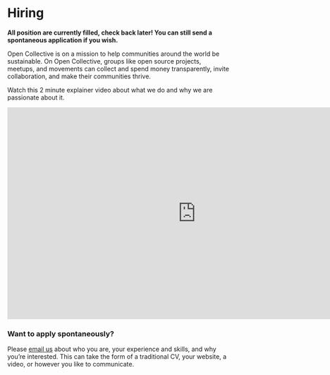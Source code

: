 # Hiring

<!--
We’re hiring!
-->

<strong>All position are currently filled, check back later! You can still send a spontaneous application if you wish.</strong>
 
<!--
Seeking a full stack engineer who’s excited about open source, making communities sustainable, and transparent finances.  
-->

Open Collective is on a mission to help communities around the world be sustainable. On Open Collective, groups like open source projects, meetups, and movements can collect and spend money transparently, invite collaboration, and make their communities thrive. 

Watch this 2 minute explainer video about what we do and why we are passionate about it. 

<iframe src="https://www.youtube.com/embed/IBU5fSILAe8?wmode=opaque&amp;enablejsapi=1" scrolling="no" width="854" height="480" frameborder="0"></iframe>  

<!--
### We think you’d be great at this if you: 

 - Are comfortable in a remote environment that is at the same time highly collaborative (we [apply](https://github.com/opencollective/opencollective/issues/2267) a [seeking feedback process](http://www.reinventingorganizationswiki.com/Decision_Making)) and autonomous (you can run a feature end to end on your own!) 

 - Are based in Europe:
   - to optimize timezone overlaps with the current engineering team (CET)
   - for easy traveling to cities like Paris, Madrid, Berlin or Brussels (a few times a year)

 - Have experience in a full time full stack engineer position using JavaScript

 - Are familiar with the technologies used in our two main projects:
  - our GraphQL API (powered by Node, PostgreSQL and Sequelize)
  - our Web App (powered by Next.js, React and Apollo).
 
 - You are excited about contributing to our mission! 

Like the movements that we support, we value openness and transparency. We strive to create inclusive, respectful and sustainable communities and we're 100% Open Source. If you want to know more about us, you can already join our [Slack](https://slack.opencollective.com) and check out the [Open Collective Way](https://docs.opencollective.com/help/the-open-collective-way) to learn more about how we operate and what we stand for.

We are a fully remote team - with team members in New Zealand (Wellington), Mexico (Guadalajara), Spain (Madrid), Belgium (Brussels), Germany (Berlin) and France (South Coast).
-->

### Want to apply spontaneously?

Please [email us](mailto:info@opencollective.com) about who you are, your experience and skills, and why you’re interested. This can take the form of a traditional CV, your website, a video, or however you like to communicate.
